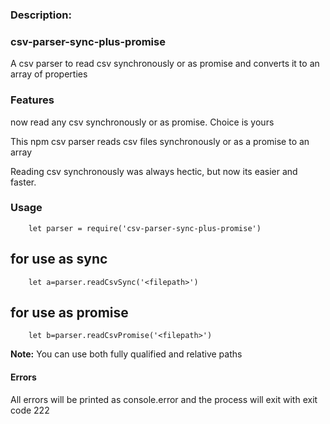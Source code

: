 
### Description:


### csv-parser-sync-plus-promise



A csv parser to read csv synchronously or as promise and converts it to an array of properties



### Features


now read any csv synchronously or as promise. Choice is yours

This npm csv parser reads csv files synchronously or as a promise to an array

Reading csv synchronously was always hectic, but now its easier and faster. 


### Usage

		let parser = require('csv-parser-sync-plus-promise')

## for use as sync

		let a=parser.readCsvSync('<filepath>')

## for use as promise

		let b=parser.readCsvPromise('<filepath>')


**Note:** You can use both fully qualified and relative paths <filepath>

#### Errors

All errors will be printed as console.error and the process will exit with exit code 222
